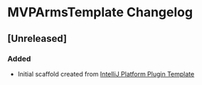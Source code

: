 <!-- Keep a Changelog guide -> https://keepachangelog.com -->

# MVPArmsTemplate Changelog

## [Unreleased]
### Added
- Initial scaffold created from [IntelliJ Platform Plugin Template](https://github.com/JetBrains/intellij-platform-plugin-template)
